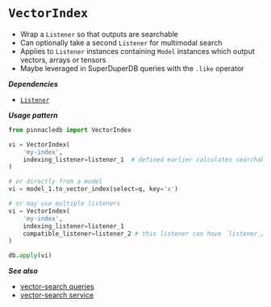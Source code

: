 # `VectorIndex`

- Wrap a `Listener` so that outputs are searchable
- Can optionally take a second `Listener` for multimodal search
- Applies to `Listener` instances containing `Model` instances which output vectors, arrays or tensors
- Maybe leveraged in SuperDuperDB queries with the `.like` operator

***Dependencies***

- [`Listener`](./listener.md)

***Usage pattern***

```python
from pinnacledb import VectorIndex

vi = VectorIndex(
    'my-index',
    indexing_listener=listener_1  # defined earlier calculates searchable vectors
)

# or directly from a model
vi = model_1.to_vector_index(select=q, key='x')

# or may use multiple listeners
vi = VectorIndex(
    'my-index',
    indexing_listener=listener_1
    compatible_listener=listener_2 # this listener can have `listener_2.active = False`
)

db.apply(vi)
```

***See also***

- [vector-search queries](../query_api/vector_search)
- [vector-search service](../cluster_mode/vector_comparison_service)